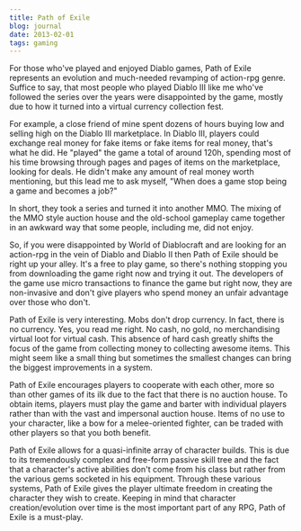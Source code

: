 ```yaml
---
title: Path of Exile
blog: journal
date: 2013-02-01
tags: gaming
---
```

For those who've played and enjoyed Diablo games, Path of Exile represents an evolution and much-needed revamping of action-rpg genre. Suffice to say, that most people who played Diablo III like me who've followed the series over the years were disappointed by the game, mostly due to how it turned into a virtual currency collection fest.

For example, a close friend of mine spent dozens of hours buying low and selling high on the Diablo III marketplace. In Diablo III, players could exchange real money for fake items or fake items for real money, that's what he did. He "played" the game a total of around 120h, spending most of his time browsing through pages and pages of items on the marketplace, looking for deals. He didn't make any amount of real money worth mentioning, but this lead me to ask myself, "When does a game stop being a game and becomes a job?"

In short, they took a series and turned it into another MMO. The mixing of the MMO style auction house and the old-school gameplay came together in an awkward way that some people, including me, did not enjoy.

So, if you were disappointed by World of Diablocraft and are looking for an action-rpg in the vein of Diablo and Diablo II then Path of Exile should be right up your alley. It's a free to play game, so there's nothing stopping you from downloading the game right now and trying it out. The developers of the game use micro transactions to finance the game but right now, they are non-invasive and don't give players who spend money an unfair advantage over those who don't.

Path of Exile is very interesting. Mobs don't drop currency. In fact, there is no currency. Yes, you read me right. No cash, no gold, no merchandising virtual loot for virtual cash. This absence of hard cash greatly shifts the focus of the game from collecting money to collecting awesome items. This might seem like a small thing but sometimes the smallest changes can bring the biggest improvements in a system.

Path of Exile encourages players to cooperate with each other, more so than other games of its ilk due to the fact that there is no auction house. To obtain items, players must play the game and barter with individual players rather than with the vast and impersonal auction house. Items of no use to your character, like a bow for a melee-oriented fighter, can be traded with other players so that you both benefit.

Path of Exile allows for a quasi-infinite array of character builds. This is due to its tremendously complex and free-form passive skill tree and the fact that a character's active abilities don't come from his class but rather from the various gems socketed in his equipment. Through these various systems, Path of Exile gives the player ultimate freedom in creating the character they wish to create. Keeping in mind that character creation/evolution over time is the most important part of any RPG, Path of Exile is a must-play.
